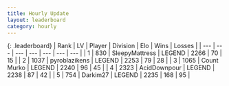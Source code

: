 ```yaml
---
title: Hourly Update
layout: leaderboard
category: hourly
---
```


{: .leaderboard}
| Rank | LV | Player | Division | Elo | Wins | Losses |
| --- | --- | --- | --- | --- | --- | --- |
| <span data-change="0">1</span> | 830 | <span title="ID: 153129">SleepyMattress</span> | LEGEND | <span data-change="0">2266</span> | <span data-change="0">70</span> | <span data-change="0">15</span> |
| <span data-change="0">2</span> | 1037 | <span title="ID: 143220">pyroblazikens</span> | LEGEND | <span data-change="0">2253</span> | <span data-change="0">79</span> | <span data-change="0">28</span> |
| <span data-change="0">3</span> | 1065 | <span title="ID: 498323">Count Murko</span> | LEGEND | <span data-change="0">2240</span> | <span data-change="0">96</span> | <span data-change="0">45</span> |
| <span data-change="0">4</span> | 2323 | <span title="ID: 304661">AcidDownpour</span> | LEGEND | <span data-change="0">2238</span> | <span data-change="0">87</span> | <span data-change="0">42</span> |
| <span data-change="0">5</span> | 754 | <span title="ID: 694036">Darkim27</span> | LEGEND | <span data-change="6">2235</span> | <span data-change="1">168</span> | <span data-change="0">95</span> |